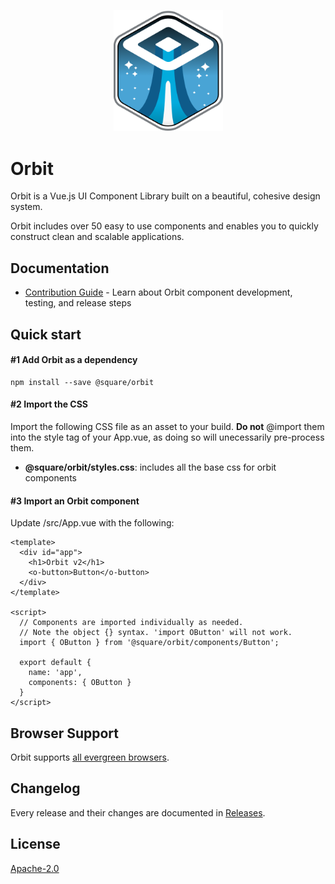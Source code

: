 <p align="center">
	<img src="/.github/orbit.png" width="175">
</p>

# Orbit
Orbit is a Vue.js UI Component Library built on a beautiful, cohesive design system.

Orbit includes over 50 easy to use components and enables you to quickly construct clean and scalable applications.

## Documentation
- [Contribution Guide](/src/CONTRIBUTING.md) - Learn about Orbit component development, testing, and release steps

## Quick start
#### #1 Add Orbit as a dependency
```
npm install --save @square/orbit
```

#### #2 Import the CSS
Import the following CSS file as an asset to your build. <strong>Do not</strong> @import them into the style tag of your App.vue, as doing so will unecessarily pre-process them.

<ul>
<li><strong>@square/orbit/styles.css</strong>: includes all the base css for orbit components</li>
</ul>

#### #3 Import an Orbit component
<p>Update /src/App.vue with the following:</p>

```
<template>
  <div id="app">
    <h1>Orbit v2</h1>
    <o-button>Button</o-button>
  </div>
</template>

<script>
  // Components are imported individually as needed.
  // Note the object {} syntax. 'import OButton' will not work.
  import { OButton } from '@square/orbit/components/Button';

  export default {
    name: 'app',
    components: { OButton }
  }
</script>
```

## Browser Support
Orbit supports [all evergreen browsers](/.browserslistrc).

## Changelog
Every release and their changes are documented in [Releases](https://github.com/square/orbit/releases).

## License
[Apache-2.0](./LICENSE)
